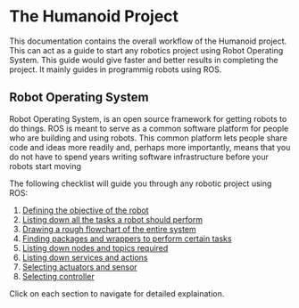 # The Humanoid Project
This documentation contains the overall workflow of the Humanoid project. This can act as a guide to start any robotics project using Robot Operating System. This guide would give faster and better results in completing the project. It mainly guides in programmig robots using ROS.  

## Robot Operating System
Robot Operating System, is an open source framework for getting robots to do things. ROS is meant to serve as a common software platform for people who are building and using robots. This common platform lets people share code and ideas more readily and, perhaps more importantly, means that you do not have to spend years writing software infrastructure before your robots start moving

The following checklist will guide you through any robotic project using ROS:
1. [Defining the objective of the robot](objective.md)
2. [Listing down all the tasks a robot should perform](Documentation/tasks.md)
 3. [Drawing a rough flowchart of the entire system](Documentation/flowchart.md)
 4. [Finding packages and wrappers to perform certain tasks](Documentation/pack_wrap.md)
 5. [Listing down nodes and topics required](Documentation/nodes.md)
 6. [Listing down services and actions](Documentation/services.md)
 7. [Selecting actuators and sensor](Documentation/actuators.md)
 8. [Selecting controller](Documentation/controller.md)

Click on each section to navigate for detailed explaination. 



 

<!--stackedit_data:
eyJoaXN0b3J5IjpbLTEyMzEwMjUyNl19
-->
